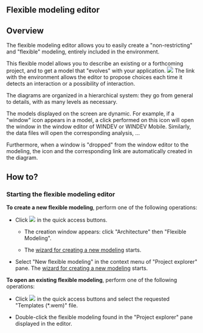 


## Flexible modeling editor
			



<a name="NOTE1"></a>
<a name="NOTE1_1"></a>


## Overview
<a name="overview_ELTTEXTE000098"></a>
The flexible modeling editor allows you to easily create a "non-restricting" and "flexible" modeling, entirely included in the environment.

This flexible model allows you to describe an existing or a forthcoming project, and to get a model that "evolves" with your application.
![](https://doc.pcsoft.fr/en-US/images/image.awp?langid=3&name=Modelisation1.gif)
 The link with the environment allows the editor to propose choices each time it detects an interaction or a possibility of interaction.

The diagrams are organized in a hierarchical system: they go from general to details, with as many levels as necessary.

The models displayed on the screen are dynamic. For example, if a "window" icon appears in a model, a click performed on this icon will open the window in the window editor of WINDEV or WINDEV Mobile. Similarly, the data files will open the corresponding analysis, ...

Furthermore, when a window is "dropped" from the window editor to the modeling, the icon and the corresponding link are automatically created in the diagram.

<a name="NOTE2"></a>
<a name="NOTE2_1"></a>


## How to?
<a name="how_ELTTEXTE000122"></a>


### Starting the flexible modeling editor
<a name="starting_the_flexible_modeling_editor_ELTPARAGRAPHE000028"></a>

**To create a new flexible modeling**, perform one of the following operations:

- Click ![](https://doc.pcsoft.fr/en-US/images/image.awp?langid=3&name=ico_nouveau.gif)
 in the quick access buttons. 

	- The creation window appears: click "Architecture" then "Flexible Modeling".

	- The [wizard for creating a new modeling](../Editeurs/2010101.md) starts.




- Select "New flexible modeling" in the context menu of "Project explorer" pane. The [wizard for creating a new modeling](../Editeurs/2010101.md) starts.




**To open an existing flexible modeling**, perform one of the following operations:

- Click ![](https://doc.pcsoft.fr/en-US/images/image.awp?langid=3&name=ico_ouvrir.gif)
 in the quick access buttons and select the requested "Templates (\*.wem)" file.

- Double-click the flexible modeling found in the "Project explorer" pane displayed in the editor.





